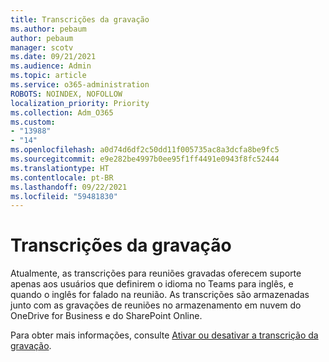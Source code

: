 ```yaml
---
title: Transcrições da gravação
ms.author: pebaum
author: pebaum
manager: scotv
ms.date: 09/21/2021
ms.audience: Admin
ms.topic: article
ms.service: o365-administration
ROBOTS: NOINDEX, NOFOLLOW
localization_priority: Priority
ms.collection: Adm_O365
ms.custom:
- "13988"
- "14"
ms.openlocfilehash: a0d74d6df2c50dd11f005735ac8a3dcfa8be9fc5
ms.sourcegitcommit: e9e282be4997b0ee95f1ff4491e0943f8fc52444
ms.translationtype: HT
ms.contentlocale: pt-BR
ms.lasthandoff: 09/22/2021
ms.locfileid: "59481830"
---
```

# <a name="recording-transcriptions"></a>Transcrições da gravação

Atualmente, as transcrições para reuniões gravadas oferecem suporte apenas aos usuários que definirem o idioma no Teams para inglês, e quando o inglês for falado na reunião. As transcrições são armazenadas junto com as gravações de reuniões no armazenamento em nuvem do OneDrive for Business e do SharePoint Online.

Para obter mais informações, consulte [Ativar ou desativar a transcrição da gravação](https://docs.microsoft.com/microsoftteams/cloud-recording#turn-on-or-turn-off-recording-transcription).